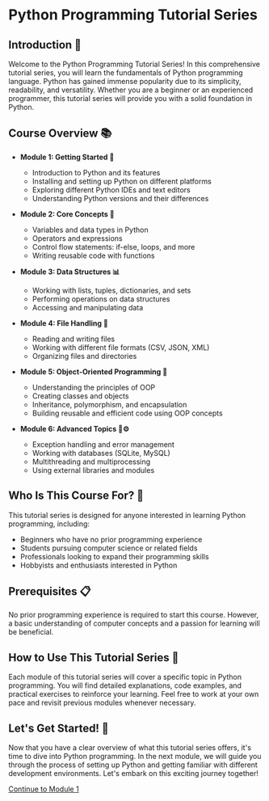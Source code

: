 # Python Programming Tutorial Series

## Introduction 🐍
Welcome to the Python Programming Tutorial Series! In this comprehensive tutorial series, you will learn the fundamentals of Python programming language. Python has gained immense popularity due to its simplicity, readability, and versatility. Whether you are a beginner or an experienced programmer, this tutorial series will provide you with a solid foundation in Python.

## Course Overview 📚
- **Module 1: Getting Started 🚀**
    - Introduction to Python and its features
    - Installing and setting up Python on different platforms
    - Exploring different Python IDEs and text editors
    - Understanding Python versions and their differences

- **Module 2: Core Concepts 🔑**
    - Variables and data types in Python
    - Operators and expressions
    - Control flow statements: if-else, loops, and more
    - Writing reusable code with functions

- **Module 3: Data Structures 📊**
    - Working with lists, tuples, dictionaries, and sets
    - Performing operations on data structures
    - Accessing and manipulating data

- **Module 4: File Handling 📂**
    - Reading and writing files
    - Working with different file formats (CSV, JSON, XML)
    - Organizing files and directories

- **Module 5: Object-Oriented Programming 🧬**
    - Understanding the principles of OOP
    - Creating classes and objects
    - Inheritance, polymorphism, and encapsulation
    - Building reusable and efficient code using OOP concepts

- **Module 6: Advanced Topics 🚀⚙️**
    - Exception handling and error management
    - Working with databases (SQLite, MySQL)
    - Multithreading and multiprocessing
    - Using external libraries and modules

## Who Is This Course For? 👥
This tutorial series is designed for anyone interested in learning Python programming, including:
- Beginners who have no prior programming experience
- Students pursuing computer science or related fields
- Professionals looking to expand their programming skills
- Hobbyists and enthusiasts interested in Python

## Prerequisites 📋
No prior programming experience is required to start this course. However, a basic understanding of computer concepts and a passion for learning will be beneficial.

## How to Use This Tutorial Series 📖
Each module of this tutorial series will cover a specific topic in Python programming. You will find detailed explanations, code examples, and practical exercises to reinforce your learning. Feel free to work at your own pace and revisit previous modules whenever necessary.

## Let's Get Started! 🚀
Now that you have a clear overview of what this tutorial series offers, it's time to dive into Python programming. In the next module, we will guide you through the process of setting up Python and getting familiar with different development environments. Let's embark on this exciting journey together!

[Continue to Module 1](link-to-module-1)
